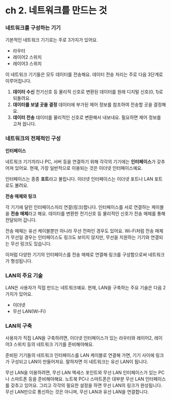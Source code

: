 # ch 2. 네트워크를 만드는 것

### 네트워크를 구성하는 기기

기본적인 네트워크 기기로는 주로 3가지가 있어요.

- 라우터
- 레이어2 스위치
- 레이어3 스위치

이 네트워크 기기들은 모두 데이터를 전송해요. 데이터 전송 처리는 주로 다음 3단계로 이루어집니다.

1. **데이터 수신**
   전기신호 등 물리적 신호로 변환된 데이터를 원래 디지털 신호(0, 1)로 되돌려요.
2. **데이터를 보낼 곳을 결정**
   데이터에 부가된 제어 정보를 참조하여 전송할 곳을 결정해요.
3. **데이터 전송**
   데이터를 물리적인 신호로 변환해서 내보내요. 필요하면 제어 정보를 고쳐 씁니다.

### 네트워크의 전체적인 구성

**인터페이스**

네트워크 기기끼리나 PC, 서버 등을 연결하기 위해 각각의 기기에는 **인터페이스**가 갖추어져 있어요. 현재, 가장 일반적으로 이용되는 것은 이더넷 인터페이스예요.

인터페이스는 종종 **포트**라고 불립니다. 이더넷 인터페이스는 이더넷 포트나 LAN 포트로도 불려요.

**전송 매체와 링크**

각 기기에 달린 인터페이스끼리 연결(링크)합니다. 인터페이스를 서로 연결하는 케이블을 **전송 매체**라고 해요. 데이터를 변환한 전기신호 등 물리적인 신호가 전송 매체를 통해 전달되어 갑니다.

전송 매체는 유선 케이블뿐만 아니라 무선 전파인 경우도 있어요. Wi-Fi처럼 전송 매체가 무선일 경우는 인터페이스도 링크도 보이지 않지만, 무선을 지원하는 기기와 연결되는 무선 링크도 있습니다.

이처럼 다양한 기기의 인터페이스를 전송 매체로 연결해 링크를 구성함으로써 네트워크가 형성됩니다.

### LAN의 주요 기술

LAN은 사용자가 직접 만드는 네트워크예요. 현재, LAN을 구축하는 주요 기술은 다음 2가지가 있어요.

- 이더넷
- 무선 LAN(Wi-Fi)

### LAN의 구축

사용자가 직접 LAN을 구축하려면, 이더넷 인터페이스가 있는 라우터와 레이어2, 레이어3 스위치 등의 네트워크 기기를 준비해야해요.

준비된 기기들의 네트워크 인터페이스를 LAN 케이블로 연결해 가면, 기기 사이에 링크가 구성되고 LAN이 만들어져요. 말하자면 이 네트워크는 유선 LAN이 됩니다.

무선 LAN을 이용하려면, 무선 LAN 액세스 포인트와 무선 LAN 인터페이스가 있는 PC나 스마트폰 등을 준비해야해요. 노트북 PC나 스마트폰은 대부분 무선 LAN 인터페이스를 갖추고 있어요. 그리고 각각의 필요한 설정을 하면 무선 LAN의 링크가 완성됩니다. 무선 LAN만으로 통신하는 것은 아니며, 무선 LAN과 유선 LAN을 연결합니다.
